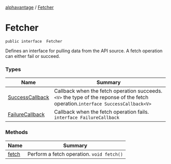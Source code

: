 [alphavantage](index.md) / [Fetcher](#)

# Fetcher

`public interface  Fetcher`

Defines an interface for pulling data from the API source.
A fetch operation can either fail or succeed.


### Types

| Name                    | Summary                                                                                                                         |
|-------------------------|---------------------------------------------------------------------------------------------------------------------------------|
| [SuccessCallback<V>](#) | Callback when the fetch operation succeeds. `<V>` the type of the reponse of the fetch operation.`interface SuccessCallback<V>` |
| [FailureCallback<V>](#) | Callback when the fetch operation fails. `interface FailureCallback`                                                            |


### Methods

| Name       | Summary                                   |
|------------|-------------------------------------------|
| [fetch](#) | Perform a fetch operation. `void fetch()` |
